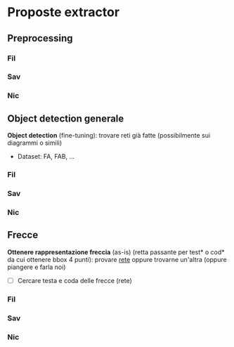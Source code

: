 # Proposte extractor


## Preprocessing


### Fil





### Sav





### Nic




## Object detection generale

**Object detection** (fine-tuning): trovare reti già fatte (possibilmente sui diagrammi o simili)
  - Dataset: FA, FAB, ...


### Fil





### Sav





### Nic


## Frecce

**Ottenere rappresentazione freccia** (as-is) (retta passante per test* o cod* da cui ottenere bbox 4 punti): provare [rete](https://link.springer.com/article/10.1007/s10032-020-00361-1) oppure trovarne un'altra (oppure piangere e farla noi)
  - [ ] Cercare testa e coda delle frecce (rete)



### Fil





### Sav





### Nic


